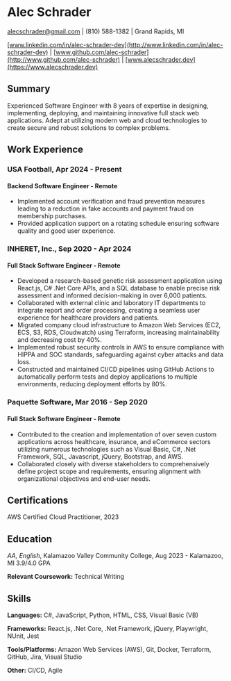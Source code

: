 # Alec Schrader

[alecschrader@gmail.com](mailto:alecschrader@gmail.com) | (810) 588-1382 | Grand Rapids, MI 

[www.linkedin.com/in/alec-schrader-dev](http://www.linkedin.com/in/alec-schrader-dev) |  [www.github.com/alec-schrader](http://www.github.com/alec-schrader) | [www.alecschrader.dev](https://www.alecschrader.dev) 

## Summary
Experienced Software Engineer with 8 years of expertise in designing, implementing, deploying, and maintaining innovative full stack web applications. Adept at utilizing modern web and cloud technologies to create secure and robust solutions to complex problems.

## Work Experience
### USA Football, Apr 2024 - Present
#### Backend Software Engineer - Remote
- Implemented account verification and fraud prevention measures leading to a reduction in fake accounts and payment fraud on membership purchases.
- Provided application support on a rotating schedule ensuring software quality and good user experience.

### INHERET, Inc., Sep 2020 - Apr 2024
#### Full Stack Software Engineer - Remote
- Developed a research-based genetic risk assessment application using React.js, C# .Net Core APIs, and a SQL database to enable precise risk assessment and informed decision-making in over 6,000 patients.
- Collaborated with external clinic and laboratory IT departments to integrate report and order processing, creating a seamless user experience for healthcare providers and patients.
- Migrated company cloud infrastructure to Amazon Web Services (EC2, ECS, S3, RDS, Cloudwatch) using Terraform, increasing maintainability and decreasing cost by 40%.
- Implemented robust security controls in AWS to ensure compliance with HIPPA and SOC standards, safeguarding against cyber attacks and data loss. 
- Constructed and maintained CI/CD pipelines using GitHub Actions to automatically perform tests and deploy applications to multiple environments, reducing deployment efforts by 80%.

### Paquette Software, Mar 2016 - Sep 2020
#### Full Stack Software Engineer - Remote
- Contributed to the creation and implementation of over seven custom applications across healthcare, insurance, and eCommerce sectors utilizing numerous technologies such as Visual Basic, C#, .Net Framework, SQL, Javascript, jQuery, Bootstrap, and AWS.
- Collaborated closely with diverse stakeholders to comprehensively define project scope and requirements, ensuring alignment with organizational objectives and end-user needs.

## Certifications
AWS Certified Cloud Practitioner, 2023

## Education
_AA, English_, Kalamazoo Valley Community College, Aug 2023 - Kalamazoo, MI 3.9/4.0 GPA

**Relevant Coursework:** Technical Writing

## Skills
**Languages:** C#, JavaScript, Python, HTML, CSS, Visual Basic (VB)

**Frameworks:** React.js, .Net Core, .Net Framework, jQuery, Playwright, NUnit, Jest

**Tools/Platforms:** Amazon Web Services (AWS), Git, Docker, Terraform, GitHub, Jira, Visual Studio

**Other:** CI/CD, Agile